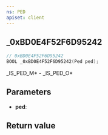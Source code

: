 ```yaml
---
ns: PED
apiset: client
---
```

## _0xBD0E4F52F6D95242

```c
// 0xBD0E4F52F6D95242
BOOL _0xBD0E4F52F6D95242(Ped ped);
```

_IS_PED_M* - _IS_PED_O*

## Parameters
* **ped**:

## Return value

